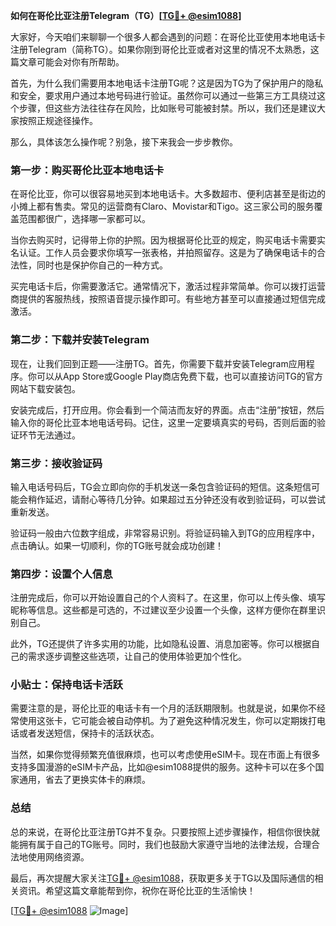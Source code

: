 **如何在哥伦比亚注册Telegram（TG）[[TG💪+ @esim1088](https://t.me/s/esim1088)]**

大家好，今天咱们来聊聊一个很多人都会遇到的问题：在哥伦比亚使用本地电话卡注册Telegram（简称TG）。如果你刚到哥伦比亚或者对这里的情况不太熟悉，这篇文章可能会对你有所帮助。

首先，为什么我们需要用本地电话卡注册TG呢？这是因为TG为了保护用户的隐私和安全，要求用户通过本地号码进行验证。虽然你可以通过一些第三方工具绕过这个步骤，但这些方法往往存在风险，比如账号可能被封禁。所以，我们还是建议大家按照正规途径操作。

那么，具体该怎么操作呢？别急，接下来我会一步步教你。

### 第一步：购买哥伦比亚本地电话卡

在哥伦比亚，你可以很容易地买到本地电话卡。大多数超市、便利店甚至是街边的小摊上都有售卖。常见的运营商有Claro、Movistar和Tigo。这三家公司的服务覆盖范围都很广，选择哪一家都可以。

当你去购买时，记得带上你的护照。因为根据哥伦比亚的规定，购买电话卡需要实名认证。工作人员会要求你填写一张表格，并拍照留存。这是为了确保电话卡的合法性，同时也是保护你自己的一种方式。

买完电话卡后，你需要激活它。通常情况下，激活过程非常简单。你可以拨打运营商提供的客服热线，按照语音提示操作即可。有些地方甚至可以直接通过短信完成激活。

### 第二步：下载并安装Telegram

现在，让我们回到正题——注册TG。首先，你需要下载并安装Telegram应用程序。你可以从App Store或Google Play商店免费下载，也可以直接访问TG的官方网站下载安装包。

安装完成后，打开应用。你会看到一个简洁而友好的界面。点击“注册”按钮，然后输入你的哥伦比亚本地电话号码。记住，这里一定要填真实的号码，否则后面的验证环节无法通过。

### 第三步：接收验证码

输入电话号码后，TG会立即向你的手机发送一条包含验证码的短信。这条短信可能会稍作延迟，请耐心等待几分钟。如果超过五分钟还没有收到验证码，可以尝试重新发送。

验证码一般由六位数字组成，非常容易识别。将验证码输入到TG的应用程序中，点击确认。如果一切顺利，你的TG账号就会成功创建！

### 第四步：设置个人信息

注册完成后，你可以开始设置自己的个人资料了。在这里，你可以上传头像、填写昵称等信息。这些都是可选的，不过建议至少设置一个头像，这样方便你在群里识别自己。

此外，TG还提供了许多实用的功能，比如隐私设置、消息加密等。你可以根据自己的需求逐步调整这些选项，让自己的使用体验更加个性化。

### 小贴士：保持电话卡活跃

需要注意的是，哥伦比亚的电话卡有一个月的活跃期限制。也就是说，如果你不经常使用这张卡，它可能会被自动停机。为了避免这种情况发生，你可以定期拨打电话或者发送短信，保持卡的活跃状态。

当然，如果你觉得频繁充值很麻烦，也可以考虑使用eSIM卡。现在市面上有很多支持多国漫游的eSIM卡产品，比如@esim1088提供的服务。这种卡可以在多个国家通用，省去了更换实体卡的麻烦。

### 总结

总的来说，在哥伦比亚注册TG并不复杂。只要按照上述步骤操作，相信你很快就能拥有属于自己的TG账号。同时，我们也鼓励大家遵守当地的法律法规，合理合法地使用网络资源。

最后，再次提醒大家关注[TG💪+ @esim1088](https://t.me/s/esim1088)，获取更多关于TG以及国际通信的相关资讯。希望这篇文章能帮到你，祝你在哥伦比亚的生活愉快！

[[TG💪+ @esim1088](https://t.me/s/esim1088) ![Image](https://i.postimg.cc/4NQfJmqS/Snipaste-2025-05-13-00-14-12.png)]